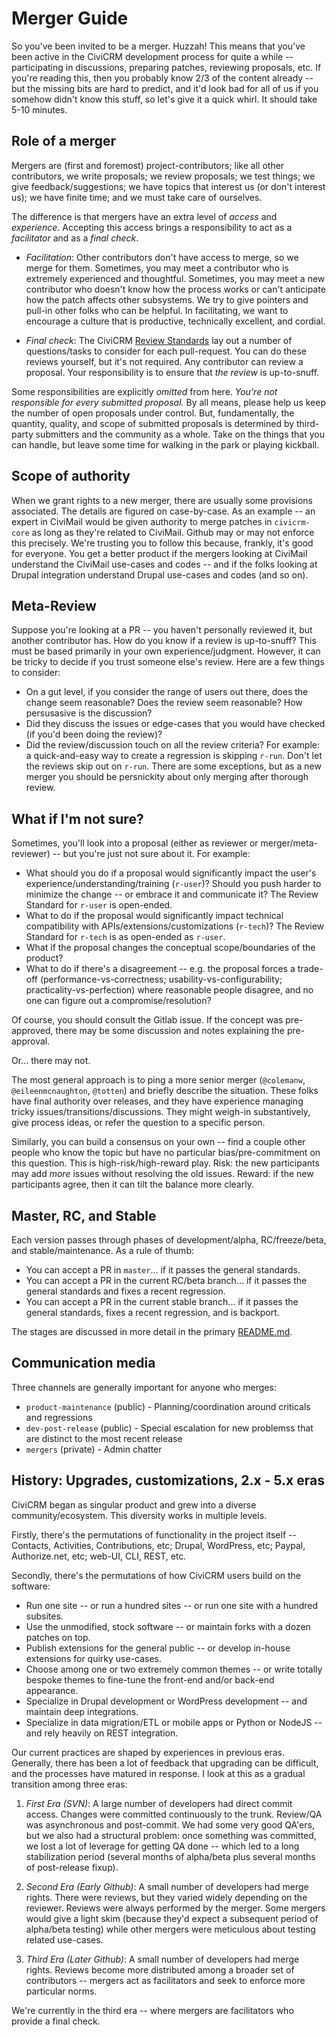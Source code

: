 # Merger Guide

So you've been invited to be a merger.  Huzzah!  This means that you've been active in the CiviCRM development process
for quite a while -- participating in discussions, preparing patches, reviewing proposals, etc.  If you're reading
this, then you probably know 2/3 of the content already -- but the missing bits are hard to predict, and it'd look bad
for all of us if you somehow didn't know this stuff, so let's give it a quick whirl. It should take 5-10 minutes.

## Role of a merger

Mergers are (first and foremost) project-contributors; like all other contributors, we write proposals; we review
proposals; we test things; we give feedback/suggestions; we have topics that interest us (or don't interest us); we
have finite time; and we must take care of ourselves.

The difference is that mergers have an extra level of *access* and *experience*.  Accepting this access brings a
responsibility to act as a *facilitator* and as a *final check*.

* *Facilitation*: Other contributors don't have access to merge, so we merge for them. Sometimes, you may meet a
  contributor who is extremely experienced and thoughtful.  Sometimes, you may meet a new contributor who doesn't know
  how the process works or can't anticipate how the patch affects other subsystems.  We try to give pointers and
  pull-in other folks who can be helpful.  In facilitating, we want to encourage a culture that is productive,
  technically excellent, and cordial.

* *Final check*: The CiviCRM [Review Standards](https://docs.civicrm.org/dev/en/latest/standards/review/) lay out
  a number of questions/tasks to consider for each pull-request. You can do these reviews yourself, but it's not
  required. Any contributor can review a proposal. Your responsibility is to ensure that *the review* is up-to-snuff.

Some responsibilities are explicitly *omitted* from here.  *You're not responsible for every submitted proposal.*  By
all means, please help us keep the number of open proposals under control.  But, fundamentally, the quantity, quality,
and scope of submitted proposals is determined by third-party submitters and the community as a whole.  Take on the
things that you can handle, but leave some time for walking in the park or playing kickball.

## Scope of authority

When we grant rights to a new merger, there are usually some provisions associated.  The details are figured on
case-by-case.  As an example -- an expert in CiviMail would be given authority to merge patches in `civicrm-core` as
long as they're related to CiviMail.  Github may or may not enforce this precisely.  We're trusting you to follow this
because, frankly, it's good for everyone.  You get a better product if the mergers looking at CiviMail understand the
CiviMail use-cases and codes -- and if the folks looking at Drupal integration understand Drupal use-cases and codes
(and so on).

## Meta-Review

Suppose you're looking at a PR -- you haven't personally reviewed it, but another contributor has.  How do you know if
a review is up-to-snuff?  This must be based primarily in your own experience/judgment.  However, it can be tricky to
decide if you trust someone else's review.  Here are a few things to consider:

* On a gut level, if you consider the range of users out there, does the change seem reasonable?  Does the review seem
  reasonable?  How persusasive is the discussion?
* Did they discuss the issues or edge-cases that you would have checked (if you'd been doing the review)?
* Did the review/discussion touch on all the review criteria?  For example: a quick-and-easy way to create a regression
  is skipping `r-run`.  Don't let the reviews skip out on `r-run`.  There are some exceptions, but as a new merger you
  should be persnickity about only merging after thorough review.

## What if I'm not sure?

Sometimes, you'll look into a proposal (either as reviewer or merger/meta-reviewer) -- but you're just not sure about
it.  For example:

* What should you do if a proposal would significantly impact the user's experience/understanding/training (`r-user`)?
  Should you push harder to minimize the change -- or embrace it and communicate it?  The Review Standard for `r-user` is open-ended.
* What to do if the proposal would significantly impact technical compatibility with APIs/extensions/customizations (`r-tech`)?
  The Review Standard for `r-tech` is as open-ended as `r-user`.
* What if the proposal changes the conceptual scope/boundaries of the product?
* What to do if there's a disagreement -- e.g.  the proposal forces a trade-off (performance-vs-correctness;
  usability-vs-configurability; practicality-vs-perfection) where reasonable people disagree, and no one can figure out
  a compromise/resolution?

Of course, you should consult the Gitlab issue.  If the concept was pre-approved, there may be some discussion and
notes explaining the pre-approval.

Or... there may not.

The most general approach is to ping a more senior merger (`@colemanw`, `@eileenmcnaughton`, `@totten`) and briefly
describe the situation.  These folks have final authority over releases, and they have experience managing tricky
issues/transitions/discussions.  They might weigh-in substantively, give process ideas, or refer the question to a
specific person.

Similarly, you can build a consensus on your own -- find a couple other people who know the topic but have no
particular bias/pre-commitment on this question.  This is high-risk/high-reward play.  Risk: the new participants may
add *more* issues without resolving the old issues.  Reward: if the new participants agree, then it can tilt the
balance more clearly.

## Master, RC, and Stable

Each version passes through phases of development/alpha, RC/freeze/beta, and stable/maintenance.  As a rule of
thumb:

* You can accept a PR in `master`... if it passes the general standards.
* You can accept a PR in the current RC/beta branch... if it passes the general standards and fixes a recent regression.
* You can accept a PR in the current stable branch... if it passes the general standards, fixes a recent regression, and is backport.

The stages are discussed in more detail in the primary [README.md](../README.md).

## Communication media

Three channels are generally important for anyone who merges:

* `product-maintenance` (public) - Planning/coordination around criticals and regressions
* `dev-post-release` (public) - Special escalation for new problemss that are distinct to the most recent release
* `mergers` (private) - Admin chatter

## History: Upgrades, customizations, 2.x - 5.x eras

CiviCRM began as singular product and grew into a diverse community/ecosystem. This diversity works in
multiple levels.

Firstly, there's the permutations of functionality in the project itself -- Contacts, Activities, Contributions, etc;
Drupal, WordPress, etc; Paypal, Authorize.net, etc; web-UI, CLI, REST, etc.

Secondly, there's the permutations of how CiviCRM users build on the software:

* Run one site -- or run a hundred sites -- or run one site with a hundred subsites.
* Use the unmodified, stock software -- or maintain forks with a dozen patches on top.
* Publish extensions for the general public -- or develop in-house extensions for quirky use-cases.
* Choose among one or two extremely common themes -- or write totally bespoke themes to fine-tune the front-end and/or back-end appearance.
* Specialize in Drupal development or WordPress development -- and maintain deep integrations.
* Specialize in data migration/ETL or mobile apps or Python or NodeJS -- and rely heavily on REST integration.

Our current practices are shaped by experiences in previous eras.  Generally, there has been a lot of feedback that
upgrading can be difficult, and the processes have matured in response.  I look at this as a gradual transition among
three eras:

1. *First Era (SVN)*: A large number of developers had direct commit access.  Changes were committed continuously to the trunk.
   Review/QA was asynchronous and post-commit. We had some very good QA'ers, but we also had a structural problem: once
   something was committed, we lost a lot of leverage for getting QA done -- which led to a long stabilization
   period (several months of alpha/beta plus several months of post-release fixup).

2. *Second Era (Early Github)*: A small number of developers had merge rights. There were reviews, but they varied widely depending
   on the reviewer.  Reviews were always performed by the merger.  Some mergers would give a light skim
   (because they'd expect a subsequent period of alpha/beta testing) while other mergers were meticulous about testing
   related use-cases.

3. *Third Era (Later Github)*: A small number of developers had merge rights. Reviews become more distributed among a broader
   set of contributors -- mergers act as facilitators and seek to enforce more particular norms.

We're currently in the third era -- where mergers are facilitators who provide a final check.

